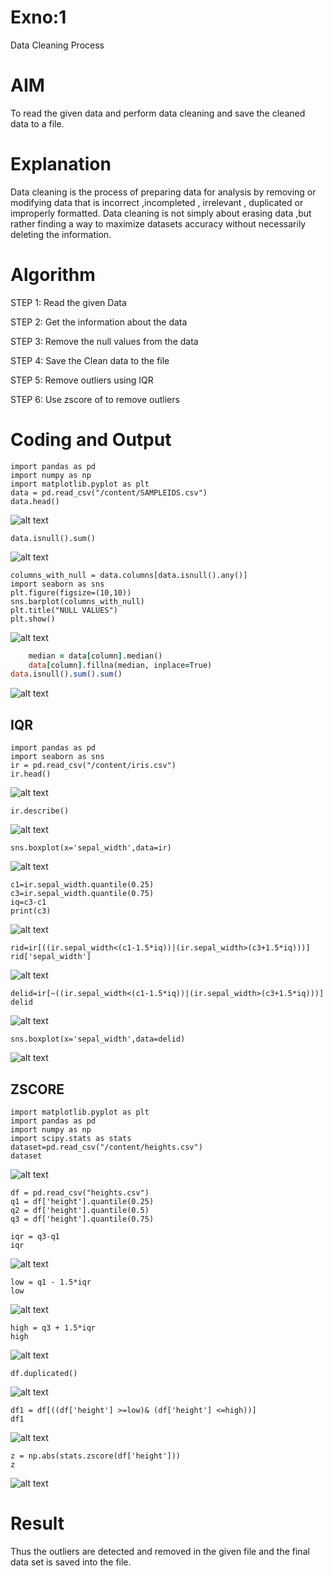 # Exno:1
Data Cleaning Process

# AIM
To read the given data and perform data cleaning and save the cleaned data to a file.

# Explanation
Data cleaning is the process of preparing data for analysis by removing or modifying data that is incorrect ,incompleted , irrelevant , duplicated or improperly formatted. Data cleaning is not simply about erasing data ,but rather finding a way to maximize datasets accuracy without necessarily deleting the information.

# Algorithm
STEP 1: Read the given Data

STEP 2: Get the information about the data

STEP 3: Remove the null values from the data

STEP 4: Save the Clean data to the file

STEP 5: Remove outliers using IQR

STEP 6: Use zscore of to remove outliers

# Coding and Output
```
import pandas as pd
import numpy as np
import matplotlib.pyplot as plt
data = pd.read_csv("/content/SAMPLEIDS.csv")
data.head()
```
![alt text](image.png)
```data = pd.get_dummies(data)
data.isnull().sum()
```
![alt text](image-1.png)

```
columns_with_null = data.columns[data.isnull().any()]
import seaborn as sns
plt.figure(figsize=(10,10))
sns.barplot(columns_with_null)
plt.title("NULL VALUES")
plt.show()
```
![alt text](image-2.png)

```for column in columns_with_null:
    median = data[column].median()  
    data[column].fillna(median, inplace=True)
data.isnull().sum().sum()
```
![alt text](image-3.png)

## IQR
```
import pandas as pd
import seaborn as sns
ir = pd.read_csv("/content/iris.csv")
ir.head()
```
![alt text](image-4.png)

```
ir.describe()
```
![alt text](image-5.png)

```
sns.boxplot(x='sepal_width',data=ir)
```
![alt text](image-6.png)

```
c1=ir.sepal_width.quantile(0.25)
c3=ir.sepal_width.quantile(0.75)
iq=c3-c1
print(c3)
```
![alt text](image-7.png)

```
rid=ir[((ir.sepal_width<(c1-1.5*iq))|(ir.sepal_width>(c3+1.5*iq)))]
rid['sepal_width']
```
![alt text](image-8.png)

```
delid=ir[~((ir.sepal_width<(c1-1.5*iq))|(ir.sepal_width>(c3+1.5*iq)))]
delid
```
![alt text](image-9.png)

```
sns.boxplot(x='sepal_width',data=delid)
```
![alt text](image-10.png)

## ZSCORE
```
import matplotlib.pyplot as plt
import pandas as pd
import numpy as np
import scipy.stats as stats
dataset=pd.read_csv("/content/heights.csv")
dataset
```
![alt text](image-11.png)

```
df = pd.read_csv("heights.csv")
q1 = df['height'].quantile(0.25)
q2 = df['height'].quantile(0.5)
q3 = df['height'].quantile(0.75)
```
```
iqr = q3-q1
iqr
```
![alt text](image-12.png)

```
low = q1 - 1.5*iqr
low
```
![alt text](image-13.png)

```
high = q3 + 1.5*iqr
high
```
![alt text](image-14.png)

```
df.duplicated()
```
![alt text](image-15.png)

```
df1 = df[((df['height'] >=low)& (df['height'] <=high))]
df1
```
![alt text](image-16.png)

```
z = np.abs(stats.zscore(df['height']))
z
```
![alt text](image-17.png)

# Result
Thus the outliers are detected and removed in the given file and the final data set is saved into the file.

